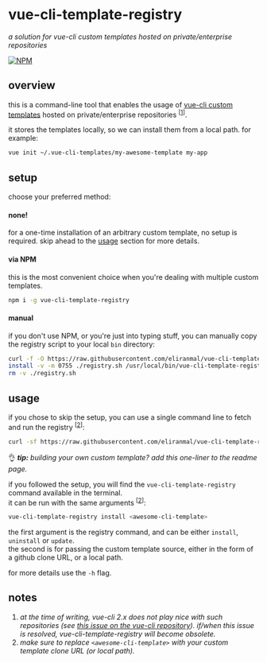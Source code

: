 
# vue-cli-template-registry

*a solution for vue-cli custom templates hosted on private/enterprise repositories*

[![NPM][1]][2]


## overview

this is a command-line tool that enables the usage of [vue-cli custom templates][3] hosted on private/enterprise repositories <sup>\[[1][100]]</sup>.

it stores the templates locally, so we can install them from a local path. for example:

```sh
vue init ~/.vue-cli-templates/my-awesome-template my-app
```


## setup

choose your preferred method:


#### none!

for a one-time installation of an arbitrary custom template, no setup is required.
skip ahead to the [usage][100] section for more details.


#### via NPM

this is the most convenient choice when you're dealing with multiple custom templates.

```sh
npm i -g vue-cli-template-registry
```


#### manual

if you don't use NPM, or you're just into typing stuff, you can manually copy the registry script to your local `bin` directory:

```sh
curl -f -O https://raw.githubusercontent.com/eliranmal/vue-cli-template-registry/master/bin/registry.sh
install -v -m 0755 ./registry.sh /usr/local/bin/vue-cli-template-registry
rm -v ./registry.sh
```


## usage

if you chose to skip the setup, you can use a single command line to fetch and run the registry <sup>\[[2][101]]</sup>:

```sh
curl -sf https://raw.githubusercontent.com/eliranmal/vue-cli-template-registry/master/bin/registry.sh | bash -s install <awesome-cli-template>
```
  
:ok_hand: ***tip:** building your own custom template? add this one-liner to the readme page.*

if you followed the setup, you will find the `vue-cli-template-registry` command available in the terminal.  
it can be run with the same arguments <sup>\[[2][101]]</sup>:

```sh
vue-cli-template-registry install <awesome-cli-template>
```

the first argument is the registry command, and can be either `install`, `uninstall` or `update`.  
the second is for passing the custom template source, either in the form of a github clone URL, or a local path.

for more details use the `-h` flag.


## notes

1. *at the time of writing, vue-cli 2.x does not play nice with such repositories (see [this issue on the vue-cli repository][4]). if/when this issue is resolved, vue-cli-template-registry will become obsolete.*
2. *make sure to replace `<awesome-cli-template>` with your custom template clone URL (or local path).*



[1]: https://img.shields.io/npm/v/vue-cli-template-registry.svg?style=flat-square
[2]: https://www.npmjs.com/package/vue-cli-template-registry
[3]: https://github.com/vuejs/vue-cli/tree/master#custom-templates
[4]: https://github.com/vuejs/vue-cli/issues/3384

[100]: #usage
[101]: #notes
